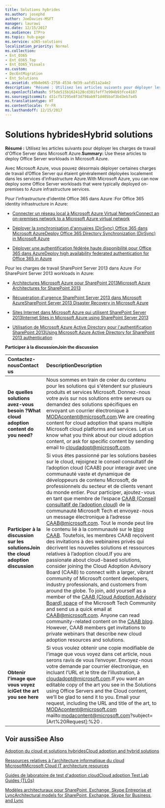 ```yaml
---
title: Solutions hybrides
ms.author: josephd
author: JoeDavies-MSFT
manager: laurawi
ms.date: 12/15/2017
ms.audience: ITPro
ms.topic: hub-page
ms.service: o365-solutions
localization_priority: Normal
ms.collection:
- Ent_O365
- Ent_O365_Top
- Ent_O365_Visuals
ms.custom:
- DecEntMigration
- Ent_Solutions
ms.assetid: e9b8e065-2750-4534-9d39-aafd51a2a4e2
description: "Résumé : Utilisez les articles suivants pour déployer les charges de travail d'Office Server dans Microsoft Azure."
ms.openlocfilehash: 5f5de515b1624128cd381feff7e994b93fce4187
ms.sourcegitcommit: d31cf57295e8f3d798ab971d405baf3bd3eb7a45
ms.translationtype: HT
ms.contentlocale: fr-FR
ms.lasthandoff: 12/15/2017
---
```

# <a name="hybrid-solutions"></a><span data-ttu-id="f3a72-103">Solutions hybrides</span><span class="sxs-lookup"><span data-stu-id="f3a72-103">Hybrid solutions</span></span>

 <span data-ttu-id="f3a72-104">**Résumé :** Utilisez les articles suivants pour déployer les charges de travail d'Office Server dans Microsoft Azure.</span><span class="sxs-lookup"><span data-stu-id="f3a72-104">**Summary:** Use these articles to deploy Office Server workloads in Microsoft Azure.</span></span>
  
<span data-ttu-id="f3a72-105">Avec Microsoft Azure, vous pouvez désormais déployer certaines charges de travail d’Office Server qui étaient généralement déployées localement dans les services d’infrastructure Azure.</span><span class="sxs-lookup"><span data-stu-id="f3a72-105">With Microsoft Azure, you can now deploy some Office Server workloads that were typically deployed on-premises to Azure infrastructure services.</span></span>
  
<span data-ttu-id="f3a72-106">Pour l’infrastructure d’identité Office 365 dans Azure :</span><span class="sxs-lookup"><span data-stu-id="f3a72-106">For Office 365 identity infrastructure in Azure:</span></span>
  
- [<span data-ttu-id="f3a72-107">Connecter un réseau local à Microsoft Azure Virtual Network</span><span class="sxs-lookup"><span data-stu-id="f3a72-107">Connect an on-premises network to a Microsoft Azure virtual network</span></span>](connect-an-on-premises-network-to-a-microsoft-azure-virtual-network.md)
    
- [<span data-ttu-id="f3a72-108">Déployer la synchronisation d'annuaires (DirSync) Office 365 dans Microsoft Azure</span><span class="sxs-lookup"><span data-stu-id="f3a72-108">Deploy Office 365 Directory Synchronization (DirSync) in Microsoft Azure</span></span>](deploy-office-365-directory-synchronization-dirsync-in-microsoft-azure.md)
    
- [<span data-ttu-id="f3a72-109">Déployer une authentification fédérée haute disponibilité pour Office 365 dans Azure</span><span class="sxs-lookup"><span data-stu-id="f3a72-109">Deploy high availability federated authentication for Office 365 in Azure</span></span>](deploy-high-availability-federated-authentication-for-office-365-in-azure.md)
    
<span data-ttu-id="f3a72-110">Pour les charges de travail SharePoint Server 2013 dans Azure :</span><span class="sxs-lookup"><span data-stu-id="f3a72-110">For SharePoint Server 2013 workloads in Azure:</span></span>
  
- [<span data-ttu-id="f3a72-111">Architectures Microsoft Azure pour SharePoint 2013</span><span class="sxs-lookup"><span data-stu-id="f3a72-111">Microsoft Azure Architectures for SharePoint 2013</span></span>](microsoft-azure-architectures-for-sharepoint-2013.md)
    
- [<span data-ttu-id="f3a72-112">Récupération d'urgence SharePoint Server 2013 dans Microsoft Azure</span><span class="sxs-lookup"><span data-stu-id="f3a72-112">SharePoint Server 2013 Disaster Recovery in Microsoft Azure</span></span>](sharepoint-server-2013-disaster-recovery-in-microsoft-azure.md)
    
- [<span data-ttu-id="f3a72-113">Sites Internet dans Microsoft Azure qui utilisent SharePoint Server 2013</span><span class="sxs-lookup"><span data-stu-id="f3a72-113">Internet Sites in Microsoft Azure using SharePoint Server 2013</span></span>](internet-sites-in-microsoft-azure-using-sharepoint-server-2013.md)
    
- [<span data-ttu-id="f3a72-114">Utilisation de Microsoft Azure Active Directory pour l'authentification SharePoint 2013</span><span class="sxs-lookup"><span data-stu-id="f3a72-114">Using Microsoft Azure Active Directory for SharePoint 2013 authentication</span></span>](using-microsoft-azure-active-directory-for-sharepoint-2013-authentication.md)
    
<span data-ttu-id="f3a72-115">**Participer à la discussion**</span><span class="sxs-lookup"><span data-stu-id="f3a72-115">**Join the discussion**</span></span>

|<span data-ttu-id="f3a72-116">**Contactez-nous**</span><span class="sxs-lookup"><span data-stu-id="f3a72-116">**Contact us**</span></span>|<span data-ttu-id="f3a72-117">**Description**</span><span class="sxs-lookup"><span data-stu-id="f3a72-117">**Description**</span></span>|
|:-----|:-----|
|<span data-ttu-id="f3a72-118">**De quelles solutions avez-vous besoin ?**</span><span class="sxs-lookup"><span data-stu-id="f3a72-118">**What cloud adoption content do you need?**</span></span> <br/> |<span data-ttu-id="f3a72-p101">Nous sommes en train de créer du contenu pour les solutions qui s'étendent sur plusieurs produits et services Microsoft. Donnez-nous votre avis sur nos solutions entre serveurs ou demandez des solutions spécifiques en envoyant un courrier électronique à [MODAcontent@microsoft.com](mailto:cloudadopt@microsoft.com?Subject=[Cloud%20Adoption%20Content%20Feedback]:%20).</span><span class="sxs-lookup"><span data-stu-id="f3a72-p101">We are creating content for cloud adoption that spans multiple Microsoft cloud platforms and services. Let us know what you think about our cloud adoption content, or ask for specific content by sending email to [cloudadopt@microsoft.com](mailto:cloudadopt@microsoft.com?Subject=[Cloud%20Adoption%20Content%20Feedback]:%20).  </span></span><br/> |
|<span data-ttu-id="f3a72-121">**Participer à la discussion sur les solutions**</span><span class="sxs-lookup"><span data-stu-id="f3a72-121">**Join the cloud adoption discussion**</span></span> <br/> |<span data-ttu-id="f3a72-p102">Si vous êtes passionné par les solutions basées sur le cloud, rejoignez le conseil consultatif de l’adoption cloud (CAAB) pour interagir avec une communauté vaste et dynamique de développeurs de contenu Microsoft, de professionnels du secteur et de clients venant du monde entier. Pour participer, ajoutez-vous en tant que membre de l’espace [CAAB (Conseil consultatif de l’adoption cloud)]((https://aka.ms/caab)) de la communauté Microsoft Tech et envoyez-nous un message électronique à l’adresse [CAAB@microsoft.com](mailto:caab@microsoft.com?Subject=I%20just%20joined%20the%20Cloud%20Adoption%20Advisory%20Board!). Tout le monde peut lire le contenu lié à la communauté sur le [blog CAAB]((https://blogs.technet.com/b/solutions_advisory_board/)). Toutefois, les membres CAAB reçoivent des invitations à des webinaires privés qui décrivent les nouvelles solutions et ressources relatives à l’adoption cloud.</span><span class="sxs-lookup"><span data-stu-id="f3a72-p102">If you are passionate about cloud-based solutions, consider joining the Cloud Adoption Advisory Board (CAAB) to connect with a larger, vibrant community of Microsoft content developers, industry professionals, and customers from around the globe. To join, add yourself as a member of the [CAAB (Cloud Adoption Advisory Board) space]((https://aka.ms/caab)) of the Microsoft Tech Community and send us a quick email at [CAAB@microsoft.com](mailto:caab@microsoft.com?Subject=I%20just%20joined%20the%20Cloud%20Adoption%20Advisory%20Board!). Anyone can read community-related content on the [CAAB blog]((https://blogs.technet.com/b/solutions_advisory_board/)). However, CAAB members get invitations to private webinars that describe new cloud adoption resources and solutions.  </span></span><br/> |
|<span data-ttu-id="f3a72-125">**Obtenir l'image que vous voyez ici**</span><span class="sxs-lookup"><span data-stu-id="f3a72-125">**Get the art you see here**</span></span> <br/> |<span data-ttu-id="f3a72-p103">Si vous voulez obtenir une copie modifiable de l’image que vous voyez dans cet article, nous serons ravis de vous l’envoyer. Envoyez-nous votre demande par courrier électronique, en incluant l’URL et le titre de l’illustration, à [cloudadopt@microsoft.com](mailto:cloudadopt@microsoft.com?subject=[Art%20Request]:%20).</span><span class="sxs-lookup"><span data-stu-id="f3a72-p103">If you want an editable copy of the art you see in the Solutions using Office Servers and the Cloud content, we’ll be glad to send it to you. Email your request, including the URL and title of the art, to  MODAcontent@microsoft.com mailto:modacontent@microsoft.com?subject=[Art%20Request]:%20 .</span></span><br/> |
   
## <a name="see-also"></a><span data-ttu-id="f3a72-128">Voir aussi</span><span class="sxs-lookup"><span data-stu-id="f3a72-128">See Also</span></span>

[<span data-ttu-id="f3a72-129">Adoption du cloud et solutions hybrides</span><span class="sxs-lookup"><span data-stu-id="f3a72-129">Cloud adoption and hybrid solutions</span></span>](cloud-adoption-and-hybrid-solutions.md)
  
[<span data-ttu-id="f3a72-130">Ressources relatives à l'architecture informatique du cloud Microsoft</span><span class="sxs-lookup"><span data-stu-id="f3a72-130">Microsoft Cloud IT architecture resources</span></span>](microsoft-cloud-it-architecture-resources.md)
  
[<span data-ttu-id="f3a72-131">Guides de laboratoire de test d'adoption cloud</span><span class="sxs-lookup"><span data-stu-id="f3a72-131">Cloud adoption Test Lab Guides (TLGs)</span></span>](cloud-adoption-test-lab-guides-tlgs.md)
  
[<span data-ttu-id="f3a72-132">Modèles architecturaux pour SharePoint, Exchange, Skype Entreprise et Lync</span><span class="sxs-lookup"><span data-stu-id="f3a72-132">Architectural models for SharePoint, Exchange, Skype for Business, and Lync</span></span>](architectural-models-for-sharepoint-exchange-skype-for-business-and-lync.md)


